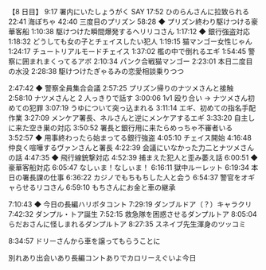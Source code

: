 【8 日目】
9:17 署内にいたしょうがく SAY
17:52 ひのらんさんに拉致られる
22:41 海ぽちゃ
42:40 三度目のプリズン
58:28 ◆ プリズン終わり駆けつける豪華客船
1:10:38 駆けつけた瞬間爆発するヘリリコさん
1:17:12 ◆ 銀行強盗対応
1:18:32 どうしても女の子とチェイスしたい犯人
1:19:15 猫マンゴー女性じゃん
1:24:17 チュートリアルモードチェイス
1:37:02 檻の中で倒れるエギ
1:54:45 警察に囲まれまくってるアボ
2:10:34 パンク合戦猫マンゴー
2:23:01 本日二度目の水没
2:28:38 駆けつけたぎゃるみの恋愛相談乗りつつ

2:47:42 ◆ 警察全員集合会議
2:57:25 プリズン帰りのナツメさんと接触
2:58:10 ナツメさんと 2 人っきりで話す
3:00:06 1v1 殴り合い → ナツメさん初めての犯罪
3:07:19 うゆについて突っ込まれる
3:11:14 エギ、初めての指名手配作業
3:27:09 メンケア署長、ネルさんと逆にメンケアするエギ
3:33:20 自主しに来た空き巣の対応
3:50:52 署長と銀行用に来たらめっちゃ不審者いる
3:52:57 ◆ 用事終わったら始まってる銀行強盗
4:05:10 チェイス開始
4:16:48 仲良く喧嘩するヴァンさんと署長
4:22:39 会議にいなかった力二とナツメさんの話
4:47:35 ◆ 飛行線銃撃対応
4:52:39 捕まえた犯人と歪み萎え話
6:00:51 ◆ 豪華客船対応
6:05:47 なしぃま！なしぃま！
6:16:11 獄中ルーレット
6:19:34 本日の署長課の仕事
6:36:22 カジノでもちもちした人と会う
6:54:37 警官をオギャらせるリコさん
6:59:10 もちさんにお金と車の継承

7:10:43 ◆ 今日の長編ハリポタコント
7:29:19 ダンブルドア（？）キャラクリ
7:42:32 ダンプル・トア誕生
7:52:15 救急隊を困惑させるダンプルトア
8:05:04 らだおさんに怪しまれるダンプルトア
8:27:35 スネイブ先生渾身のツッコミ

8:34:57 ドリーさんから車を譲ってもらうことに

別れあり出会いあり長編コントありでカロリーえぐいよ今日

